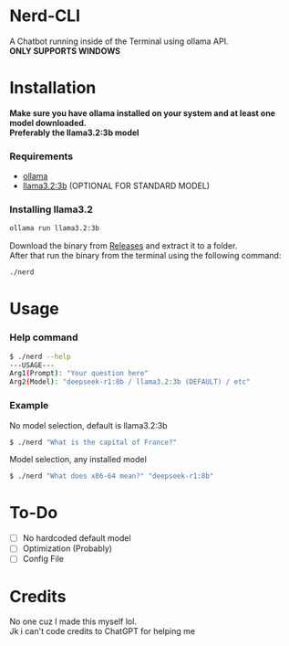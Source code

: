 # Nerd-CLI

A Chatbot running inside of the Terminal using ollama API.  
**ONLY SUPPORTS WINDOWS**

# Installation

**Make sure you have ollama installed on your system and at least one model downloaded.**  
**Preferably the llama3.2:3b model**

### Requirements

- [ollama](https://ollama.com/)
- [llama3.2:3b](https://ollama.com/library/llama3.2:3b) (OPTIONAL FOR STANDARD MODEL)

### Installing llama3.2

```bash
ollama run llama3.2:3b
```

Download the binary from [Releases](https://github.com/aspect22/Nerd-CLI/releases) and extract it to a folder.  
After that run the binary from the terminal using the following command:

```bash
./nerd
```

# Usage

### Help command

```bash
$ ./nerd --help
---USAGE---
Arg1(Prompt): "Your question here"
Arg2(Model): "deepseek-r1:8b / llama3.2:3b (DEFAULT) / etc"
```

### Example

No model selection, default is llama3.2:3b

```bash
$ ./nerd "What is the capital of France?"
```

Model selection, any installed model

```bash
$ ./nerd "What does x86-64 mean?" "deepseek-r1:8b"
```

# To-Do

- [ ] No hardcoded default model
- [ ] Optimization (Probably)
- [ ] Config File

# Credits

No one cuz I made this myself lol.  
Jk i can't code credits to ChatGPT for helping me
